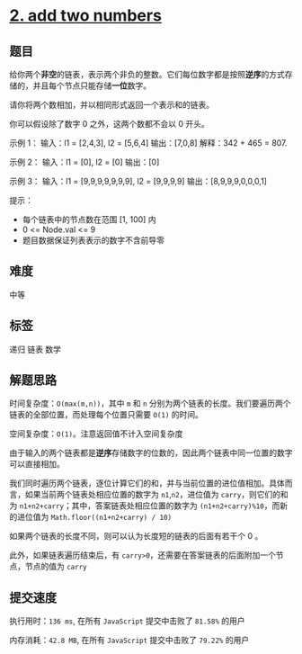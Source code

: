 # [2. add two numbers](https://leetcode.com/problems/add-two-numbers/)

## 题目

给你两个**非空**的链表，表示两个非负的整数。它们每位数字都是按照**逆序**的方式存储的，并且每个节点只能存储**一位**数字。

请你将两个数相加，并以相同形式返回一个表示和的链表。

你可以假设除了数字 0 之外，这两个数都不会以 0 开头。

示例 1：
输入：l1 = [2,4,3], l2 = [5,6,4]
输出：[7,0,8]
解释：342 + 465 = 807.

示例 2：
输入：l1 = [0], l2 = [0]
输出：[0]

示例 3：
输入：l1 = [9,9,9,9,9,9,9], l2 = [9,9,9,9]
输出：[8,9,9,9,0,0,0,1]

提示：

- 每个链表中的节点数在范围 [1, 100] 内
- 0 <= Node.val <= 9
- 题目数据保证列表表示的数字不含前导零

## 难度

中等

## 标签

递归 链表 数学

## 解题思路

时间复杂度：`O(max(m,n))`，其中 `m` 和 `n` 分别为两个链表的长度。我们要遍历两个链表的全部位置，而处理每个位置只需要 `O(1)` 的时间。

空间复杂度：`O(1)`。注意返回值不计入空间复杂度

由于输入的两个链表都是**逆序**存储数字的位数的，因此两个链表中同一位置的数字可以直接相加。

我们同时遍历两个链表，逐位计算它们的和，并与当前位置的进位值相加。具体而言，如果当前两个链表处相应位置的数字为 `n1`,`n2`，进位值为 `carry`，则它们的和为 `n1+n2+carry`；其中，答案链表处相应位置的数字为 `(n1+n2+carry)%10`，而新的进位值为 `Math.floor((n1+n2+carry) / 10)`

如果两个链表的长度不同，则可以认为长度短的链表的后面有若干个 0 。

此外，如果链表遍历结束后，有 `carry>0`，还需要在答案链表的后面附加一个节点，节点的值为 `carry`

## 提交速度

执行用时：`136 ms`, 在所有 `JavaScript` 提交中击败了 `81.58%` 的用户

内存消耗：`42.8 MB`, 在所有 `JavaScript` 提交中击败了 `79.22%` 的用户

